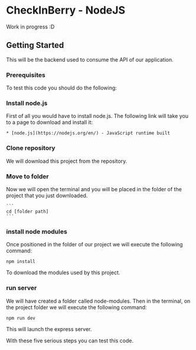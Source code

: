 # CheckInBerry - NodeJS

Work in progress :D

## Getting Started

This will be the backend used to consume the API of our application.

### Prerequisites

To test this code you should do the following:

### Install node.js

First of all you would have to install node.js. The following link will take you to a page to download and install it:

	* [node.js](https://nodejs.org/en/) - JavaScript runtime built
	
### Clone repository
	
We will download this project from the repository.

### Move to folder

Now we will open the terminal and you will be placed in the folder of the project that you just downloaded.

	```
	cd [folder path]
	```
### install node modules

Once positioned in the folder of our project we will execute the following command:

	
	npm install
	
	
To download the modules used by this project.
   
### run server
   
We will have created a folder called node-modules. Then in the terminal, on the project folder we will execute the following command:

	
	npm run dev
	
	
This will launch the express server.
   
With these five serious steps you can test this code.